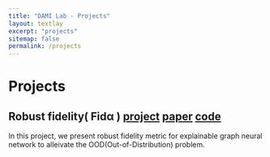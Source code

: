 ```yaml
---
title: "DAMI Lab - Projects"
layout: textlay
excerpt: "projects"
sitemap: false
permalink: /projects
---
```

# Projects

## Robust fidelity( Fidα ) [project](https://trustai4s-lab.github.io/fid_a_project.html) [paper](https://openreview.net/pdf?id=up6hr4hIQH) [code](https://github.com/AslanDing/Fidelity) 
In this project, we present robust fidelity metric for explainable graph neural network to  alleivate the OOD(Out-of-Distribution) problem.

